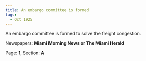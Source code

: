 ```yaml
---  
title: An embargo committee is formed  
tags:  
  - Oct 1925  
---  
```

  
An embargo committee is formed to solve the freight congestion.  
  
Newspapers: **Miami Morning News or The Miami Herald**  
  
Page: **1**, Section: **A** 
